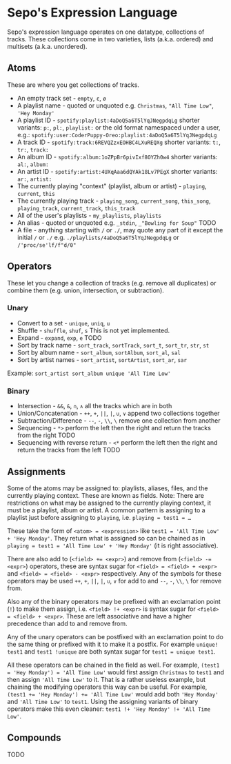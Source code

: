 # Sepo's Expression Language

Sepo's expression language operates on one datatype, collections of tracks. These collections come in two varieties, lists (a.k.a. ordered) and multisets (a.k.a. unordered).

## Atoms

These are where you get collections of tracks.

- An empty track set - `empty`, `ε`, `ø`
- A playlist name - quoted or unquoted
	e.g. `Christmas`, `"All Time Low"`, `'Hey Monday'`
- A playlist ID - `spotify:playlist:4aDoQ5a6T5lYqJNegpdqLg`
	shorter variants: `p:`, `pl:`, `playlist:`
	or the old format namespaced under a user, e.g.: `spotify:user:CoderPuppy-Oreo:playlist:4aDoQ5a6T5lYqJNegpdqLg`
- A track ID - `spotify:track:6REVQZzxEOHBC4LXuREQXg`
	shorter variants: `t:`, `tr:`, `track:`
- An album ID - `spotify:album:1oZPpBr6pivIxf8OYZh0w4`
	shorter variants: `al:`, `album:`
- An artist ID - `spotify:artist:4UXqAaa6dQYAk18Lv7PEgX`
	shorter variants: `ar:`, `artist:`
- The currently playing "context" (playlist, album or artist) - `playing`, `current`, `this`
- The currently playing track - `playing_song`, `current_song`, `this_song`, `playing_track`, `current_track`, `this_track`
- All of the user's playlists - `my_playlists`, `playlists`
- An alias - quoted or unquoted
	e.g. `_stdin`, `_"Bowling for Soup"`
	TODO
- A file - anything starting with `/` or `./`, may quote any part of it except the initial `/` or `./`
	e.g. `./playlists/4aDoQ5a6T5lYqJNegpdqLg` or `/'proc/se'lf/f"d/0"`

## Operators

These let you change a collection of tracks (e.g. remove all duplicates) or combine them (e.g. union, intersection, or subtraction).

### Unary

- Convert to a set - `unique`, `uniq`, `u`
- Shuffle - `shuffle`, `shuf`, `s`
	This is not yet implemented.
- Expand - `expand`, `exp`, `e`
	TODO
- Sort by track name - `sort_track`, `sortTrack`, `sort_t`, `sort_tr`, `str`, `st`
- Sort by album name - `sort_album`, `sortAlbum`, `sort_al`, `sal`
- Sort by artist names - `sort_artist`, `sortArtist`, `sort_ar`, `sar`

Example: `sort_artist sort_album unique 'All Time Low'`

### Binary

- Intersection - `&&`, `&`, `∩`, `∧`
	all the tracks which are in both
- Union/Concatenation - `++`, `+`, `||`, `|`, `∪`, `∨`
	append two collections together
- Subtraction/Difference - `--`, `-`, `\\`, `\`
	remove one collection from another
- Sequencing - `*>`
	perform the left then the right and return the tracks from the right
	TODO
- Sequencing with reverse return - `<*`
	perform the left then the right and return the tracks from the left
	TODO

## Assignments

Some of the atoms may be assigned to: playlists, aliases, files, and the currently playing context. These are known as fields.
Note: There are restrictions on what may be assigned to the currently playing context, it must be a playlist, album or artist. A common pattern is assigning to a playlist just before assigning to `playing`, i.e. `playing = test1 = …`

These take the form of `<atom> = <expression>` like `test1 = 'All Time Low' + 'Hey Monday'`. They return what is assigned so can be chained as in `playing = test1 = 'All Time Low' + 'Hey Monday'` (it is right associative).

There are also add to (`<field> += <expr>`) and remove from (`<field> -= <expr>`) operators, these are syntax sugar for `<field> = <field> + <expr>` and `<field> = <field> - <expr>` respectively. Any of the symbols for these operators may be used `++`, `+`, `||`, `|`, `∪`, `∨` for add to and `--`, `-`, `\\`, `\` for remove from.

Also any of the binary operators may be prefixed with an exclamation point (`!`) to make them assign, i.e. `<field> !+ <expr>` is syntax sugar for `<field> = <field> + <expr>`. These are left associative and have a higher precedence than add to and remove from.

Any of the unary operators can be postfixed with an exclamation point to do the same thing or prefixed with it to make it a postfix. For example `unique! test1` and `test1 !unique` are both syntax sugar for `test1 = unique test1`.

All these operators can be chained in the field as well. For example, `(test1 = 'Hey Monday') = 'All Time Low'` would first assign `Christmas` to `test1` and then assign `'All Time Low'` to it. That is a rather useless example, but chaining the modifying operators this way can be useful. For example, `(test1 += 'Hey Monday') += 'All Time Low'` would add both `'Hey Monday'` and `'All Time Low'` to `test1`. Using the assigning variants of binary operators make this even cleaner: `test1 !+ 'Hey Monday' !+ 'All Time Low'`.

## Compounds

TODO
